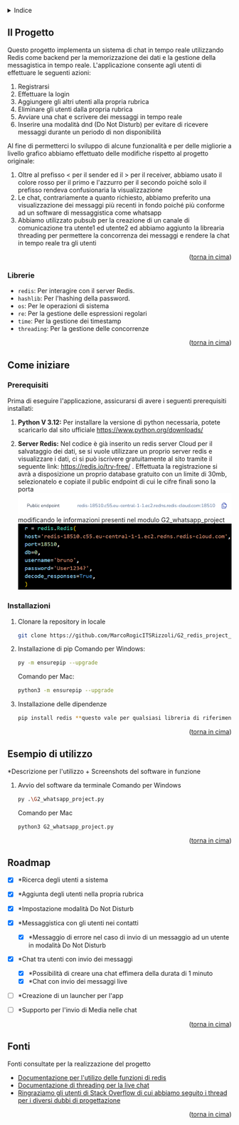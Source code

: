 <a name="readme-top"></a>

<!-- TABLE OF CONTENTS -->
<details>
  <summary>Indice</summary>
  <ol>
    <li>
      <a href="#about-the-project">Il Progetto</a>
      <ul>
        <li><a href="#librerie">Librerie</a></li>
      </ul>
    </li>
    <li>
      <a href="#getting-started">Come iniziare</a>
      <ul>
        <li><a href="#prerequisites">Prerequisiti</a></li>
        <li><a href="#installation">Installazioni</a></li>
      </ul>
    </li>
    <li><a href="#usage">Esempio di utilizzo</a></li>
    <li><a href="#roadmap">Roadmap</a></li>
    <li><a href="#fonti">Fonti</a></li>
  </ol>
</details>


## Il Progetto

Questo progetto implementa un sistema di chat in tempo reale utilizzando Redis come backend per la memorizzazione dei dati e la gestione della messagistica in tempo reale.
L'applicazione consente agli utenti di effettuare le seguenti azioni:
1. Registrarsi
2. Effettuare la login
3. Aggiungere gli altri utenti alla propria rubrica
4. Eliminare gli utenti dalla propria rubrica
5. Avviare una chat e scrivere dei messaggi in tempo reale
6. Inserire una modalità dnd (Do Not Disturb) per evitare di ricevere messaggi durante un periodo di non disponibilità

Al fine di permetterci lo sviluppo di alcune funzionalità e per delle migliorie a livello grafico abbiamo effettuato delle modifiche rispetto al progetto originale:
1. Oltre al prefisso < per il sender ed il > per il receiver, abbiamo usato il colore rosso per il primo e l'azzurro per il secondo poiché solo il prefisso rendeva confusionaria la visualizzazione
2. Le chat, contrariamente a quanto richiesto, abbiamo preferito una visualizzazione dei messaggi più recenti in fondo poiché più conforme ad un software di messaggistica come whatsapp 
3. Abbiamo utilizzato pubsub per la creazione di un canale di comunicazione tra utente1 ed utente2 ed abbiamo aggiunto la librearia threading per permettere la concorrenza dei messaggi e rendere la chat in tempo reale tra gli utenti

<p align="right">(<a href="#readme-top">torna in cima</a>)</p>



### Librerie

- `redis`: Per interagire con il server Redis.
- `hashlib`: Per l'hashing della password.
- `os`: Per le operazioni di sistema
- `re`: Per la gestione delle espressioni regolari
- `time`: Per la gestione dei timestamp
- `threading`: Per la gestione delle concorrenze

<p align="right">(<a href="#readme-top">torna in cima</a>)</p>



## Come iniziare


### Prerequisiti

Prima di eseguire l'applicazione, assicurarsi di avere i seguenti prerequisiti installati:

1. **Python V 3.12:** Per installare la versione di python necessaria, potete scaricarlo dal sito ufficiale https://www.python.org/downloads/

2. **Server Redis:** Nel codice è già inserito un redis server Cloud per il salvataggio dei dati, se si vuole utilizzare un proprio server redis e visualizzare i dati, ci si può iscrivere gratuitamente al sito tramite il seguente link: https://redis.io/try-free/ .
Effettuata la registrazione si avrà a disposizione un proprio database gratuito con un limite di 30mb, selezionatelo e copiate il public endpoint di cui le cifre finali sono la porta
![alt text](image-1.png) 
modificando le informazioni presenti nel modulo G2_whatsapp_project 
![alt text](image.png)



### Installazioni

1. Clonare la repository in locale
   ```sh
   git clone https://github.com/MarcoRogicITSRizzoli/G2_redis_project_.git
   ```
2. Installazione di pip
    Comando per Windows:
   ```sh
   py -m ensurepip --upgrade
   ```
   Comando per Mac:
   ```sh
   python3 -m ensurepip --upgrade
   ```
3. Installazione delle dipendenze
   ```sh
   pip install redis **questo vale per qualsiasi libreria di riferimento** 
   ```

<p align="right">(<a href="#readme-top">torna in cima</a>)</p>



## Esempio di utilizzo

*Descrizione per l'utilizzo + Screenshots del software in funzione

1. Avvio del software da terminale
    Comando per Windows
   ```sh
   py .\G2_whatsapp_project.py
   ```
   Comando per Mac
   ```sh
   python3 G2_whatsapp_project.py
   ```

<p align="right">(<a href="#readme-top">torna in cima</a>)</p>



<!-- ROADMAP -->
## Roadmap

- [x] *Ricerca degli utenti a sistema
- [x] *Aggiunta degli utenti nella propria rubrica
- [x] *Impostazione modalità Do Not Disturb
- [x] *Messaggistica con gli utenti nei contatti 
  - [x] *Messaggio di errore nel caso di invio di un messaggio ad un utente in modalità Do Not    Disturb
- [x] *Chat tra utenti con invio dei messaggi
  - [x] *Possibilità di creare una chat effimera della durata di 1 minuto
  - [x] *Chat con invio dei messaggi live
- [ ] *Creazione di un launcher per l'app
- [ ] *Supporto per l'invio di Media nelle chat


<p align="right">(<a href="#readme-top">torna in cima</a>)</p>




<!-- Fonti -->
## Fonti

Fonti consultate per la realizzazione del progetto

* [Documentazione per l'utilizo delle funzioni di redis](https://redis.io/docs/latest/develop/connect/clients/python/)
* [Documentazione di threading per la live chat](https://docs.python.org/3/library/threading.html)
* [Ringraziamo gli utenti di Stack Overflow di cui abbiamo seguito i thread per i diversi dubbi di progettazione](https://stackoverflow.com/)

<p align="right">(<a href="#readme-top">torna in cima</a>)</p>